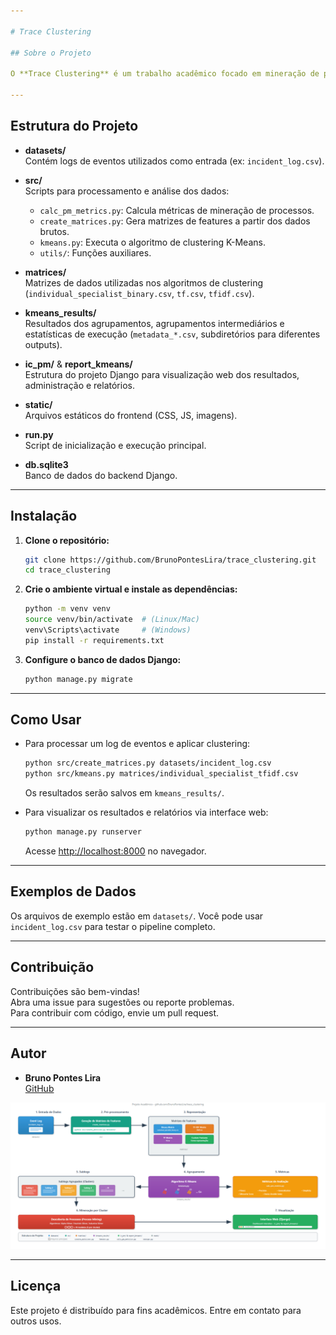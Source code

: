 ```yaml
---

# Trace Clustering

## Sobre o Projeto

O **Trace Clustering** é um trabalho acadêmico focado em mineração de processos, utilizando algoritmos de agrupamento (clustering) para analisar e extrair padrões de logs de eventos. O projeto oferece scripts para pré-processamento dos dados, geração de matrizes de features e aplicação do K-Means, além de uma interface web (Django) para visualização dos resultados.

---
```


## Estrutura do Projeto

- **datasets/**  
  Contém logs de eventos utilizados como entrada (ex: `incident_log.csv`).

- **src/**  
  Scripts para processamento e análise dos dados:
  - `calc_pm_metrics.py`: Calcula métricas de mineração de processos.
  - `create_matrices.py`: Gera matrizes de features a partir dos dados brutos.
  - `kmeans.py`: Executa o algoritmo de clustering K-Means.
  - `utils/`: Funções auxiliares.

- **matrices/**  
  Matrizes de dados utilizadas nos algoritmos de clustering (`individual_specialist_binary.csv`, `tf.csv`, `tfidf.csv`).

- **kmeans_results/**  
  Resultados dos agrupamentos, agrupamentos intermediários e estatísticas de execução (`metadata_*.csv`, subdiretórios para diferentes outputs).

- **ic_pm/** & **report_kmeans/**  
  Estrutura do projeto Django para visualização web dos resultados, administração e relatórios.

- **static/**  
  Arquivos estáticos do frontend (CSS, JS, imagens).

- **run.py**  
  Script de inicialização e execução principal.

- **db.sqlite3**  
  Banco de dados do backend Django.

---

## Instalação

1. **Clone o repositório:**
   ```bash
   git clone https://github.com/BrunoPontesLira/trace_clustering.git
   cd trace_clustering
   ```

2. **Crie o ambiente virtual e instale as dependências:**
   ```bash
   python -m venv venv
   source venv/bin/activate  # (Linux/Mac)
   venv\Scripts\activate     # (Windows)
   pip install -r requirements.txt
   ```

3. **Configure o banco de dados Django:**
   ```bash
   python manage.py migrate
   ```

---

## Como Usar

- Para processar um log de eventos e aplicar clustering:
  ```bash
  python src/create_matrices.py datasets/incident_log.csv
  python src/kmeans.py matrices/individual_specialist_tfidf.csv
  ```
  Os resultados serão salvos em `kmeans_results/`.

- Para visualizar os resultados e relatórios via interface web:
  ```bash
  python manage.py runserver
  ```
  Acesse [http://localhost:8000](http://localhost:8000) no navegador.

---

## Exemplos de Dados

Os arquivos de exemplo estão em `datasets/`. Você pode usar `incident_log.csv` para testar o pipeline completo.

---

## Contribuição

Contribuições são bem-vindas!  
Abra uma issue para sugestões ou reporte problemas.  
Para contribuir com código, envie um pull request.

---

## Autor

- **Bruno Pontes Lira**  
  [GitHub](https://github.com/BrunoPontesLira)

![Esquema do Projeto](./esquema_grafico.png?raw=true)

---

## Licença

Este projeto é distribuído para fins acadêmicos. Entre em contato para outros usos.
